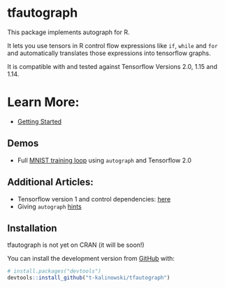 
<!-- README.md is generated from README.Rmd. Please edit that file -->

# tfautograph

<!-- badges: start -->

<!-- [![CRAN status](https://www.r-pkg.org/badges/version/tfautograph)](https://CRAN.R-project.org/package=tfautograph) -->

<!-- badges: end -->

This package implements autograph for R.

It lets you use tensors in R control flow expressions like `if`, `while`
and `for` and automatically translates those expressions into tensorflow
graphs.

It is compatible with and tested against Tensorflow Versions 2.0, 1.15
and 1.14.

# Learn More:

  - [Getting
    Started](https://t-kalinowski.github.io/tfautograph/articles/tfautograph.html)

## Demos

  - Full [MNIST training
    loop](https://t-kalinowski.github.io/tfautograph/articles/demo-mnist.html)
    using `autograph` and Tensorflow 2.0

## Additional Articles:

  - Tensorflow version 1 and control dependencies:
    [here](https://t-kalinowski.github.io/tfautograph/articles/tf-v1.html)
  - Giving `autograph`
    [hints](https://t-kalinowski.github.io/tfautograph/articles/hints.html)

## Installation

tfautograph is not yet on CRAN (it will be soon\!)

You can install the development version from
[GitHub](https://github.com/) with:

``` r
# install.packages("devtools")
devtools::install_github("t-kalinowski/tfautograph")
```
